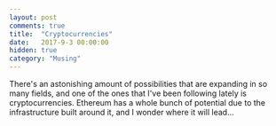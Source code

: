 ```yaml
---
layout: post
comments: true
title:  "Cryptocurrencies"
date:   2017-9-3 00:00:00
hidden: true
category: "Musing"
---
```


There's an astonishing amount of possibilities that are expanding in so many fields, and one of the ones that I've been following lately is cryptocurrencies. Ethereum has a whole bunch of potential due to the infrastructure built around it, and I wonder where it will lead...
